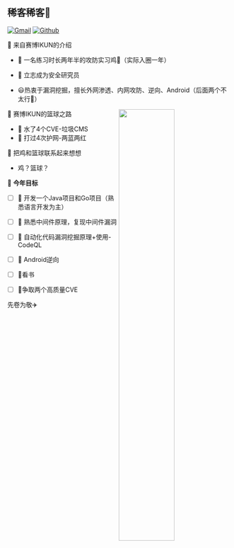 ##  稀客稀客👋
[![Gmail](https://img.shields.io/badge/-Gmail-c14438?style=flat&logo=Gmail&logoColor=white)](mailto:774781684@qq.com)
[![Github](https://img.shields.io/badge/-Github-000?style=flat&logo=Github&logoColor=white)](https://github.com/CyberIKUN)

🦃 来自赛博IKUN的介绍

 - 🔭 一名练习时长两年半的攻防实习鸡🐓（实际入圈一年）

 - 🌱 立志成为安全研究员
 - 😃热衷于漏洞挖掘，擅长外网渗透、内网攻防、逆向、Android（后面两个不太行🥸）

🐤 赛博IKUN的篮球之路
<img width="50%" align="right" src="https://github-readme-stats.vercel.app/api?username=CyberIKUN&show_icons=true&theme=vue&count_private=false" />

- 💩 水了4个CVE-垃圾CMS
- 🤯 打过4次护网-两蓝两红



 🏀 把鸡和篮球联系起来想想

 - 鸡？篮球？

🚩 **今年目标**

- [ ] 🎢 开发一个Java项目和Go项目（熟悉语言开发为主）
- [ ] 🎈 熟悉中间件原理，复现中间件漏洞
- [ ] 💎 自动化代码漏洞挖掘原理+使用-CodeQL
- [ ] 🎄 Android逆向
- [ ] 📖看书
- [ ] 💪争取两个高质量CVE


先卷为敬✈️
